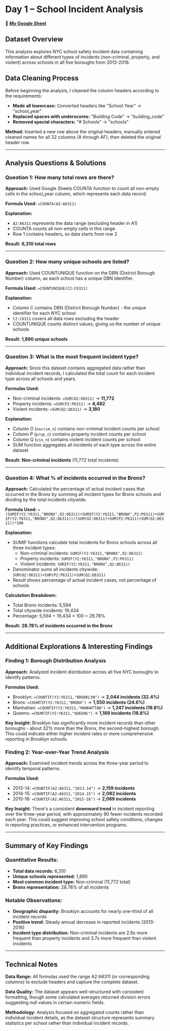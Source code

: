 # Day 1 – School Incident Analysis

🔗 **[My Google Sheet](https://docs.google.com/spreadsheets/d/1MmHjvpX1gJ217gLekeJ8pzZklFOZHc_cIO881VA1970/edit?usp=sharing])**

## Dataset Overview
This analysis explores NYC school safety incident data containing information about different types of incidents (non-criminal, property, and violent) across schools in all five boroughs from 2013-2016.

## Data Cleaning Process
Before beginning the analysis, I cleaned the column headers according to the requirements:
- **Made all lowercase:** Converted headers like "School Year" → "school_year"
- **Replaced spaces with underscores:** "Building Code" → "building_code"
- **Removed special characters:** "# Schools" → "schools"

**Method:** Inserted a new row above the original headers, manually entered cleaned names for all 32 columns (A through AF), then deleted the original header row.

---

## Analysis Questions & Solutions

### Question 1: How many total rows are there?

**Approach:** Used Google Sheets COUNTA function to count all non-empty cells in the school_year column, which represents each data record.

**Formula Used:** `=COUNTA(A2:A6311)`

**Explanation:** 
- `A2:A6311` represents the data range (excluding header in A1)
- COUNTA counts all non-empty cells in this range
- Row 1 contains headers, so data starts from row 2

**Result:** **6,310 total rows**

---

### Question 2: How many unique schools are listed?

**Approach:** Used COUNTUNIQUE function on the DBN (District Borough Number) column, as each school has a unique DBN identifier.

**Formula Used:** `=COUNTUNIQUE(C2:C6311)`

**Explanation:**
- Column C contains DBN (District Borough Number) - the unique identifier for each NYC school
- `C2:C6311` covers all data rows excluding the header
- COUNTUNIQUE counts distinct values, giving us the number of unique schools

**Result:** **1,890 unique schools**

---

### Question 3: What is the most frequent incident type?

**Approach:** Since this dataset contains aggregated data rather than individual incident records, I calculated the total count for each incident type across all schools and years.

**Formulas Used:**
- Non-criminal incidents: `=SUM(O2:O6311)` → **11,772**
- Property incidents: `=SUM(P2:P6311)` → **4,482**
- Violent incidents: `=SUM(Q2:Q6311)` → **3,180**

**Explanation:**
- Column O (`nocrim_n`) contains non-criminal incident counts per school
- Column P (`prop_n`) contains property incident counts per school  
- Column Q (`vio_n`) contains violent incident counts per school
- SUM function aggregates all incidents of each type across the entire dataset

**Result:** **Non-criminal incidents** (11,772 total incidents)

---

### Question 4: What % of incidents occurred in the Bronx?

**Approach:** Calculated the percentage of actual incident cases that occurred in the Bronx by summing all incident types for Bronx schools and dividing by the total incidents citywide.

**Formula Used:** `=(SUMIF(Y2:Y6311,"BRONX",O2:O6311)+SUMIF(Y2:Y6311,"BRONX",P2:P6311)+SUMIF(Y2:Y6311,"BRONX",Q2:Q6311))/(SUM(O2:O6311)+SUM(P2:P6311)+SUM(Q2:Q6311))*100`

**Explanation:**
- SUMIF functions calculate total incidents for Bronx schools across all three incident types:
  - Non-criminal incidents: `SUMIF(Y2:Y6311,"BRONX",O2:O6311)`
  - Property incidents: `SUMIF(Y2:Y6311,"BRONX",P2:P6311)`
  - Violent incidents: `SUMIF(Y2:Y6311,"BRONX",Q2:Q6311)`
- Denominator sums all incidents citywide: `SUM(O2:O6311)+SUM(P2:P6311)+SUM(Q2:Q6311)`
- Result shows percentage of actual incident cases, not percentage of schools

**Calculation Breakdown:**
- Total Bronx incidents: 5,594
- Total citywide incidents: 19,434
- Percentage: 5,594 ÷ 19,434 × 100 = 28.78%

**Result:** **28.78% of incidents occurred in the Bronx**

---

## Additional Explorations & Interesting Findings

### Finding 1: Borough Distribution Analysis

**Approach:** Analyzed incident distribution across all five NYC boroughs to identify patterns.

**Formulas Used:**
- Brooklyn: `=COUNTIF(Y2:Y6311,"BROOKLYN")` → **2,044 incidents (32.4%)**
- Bronx: `=COUNTIF(Y2:Y6311,"BRONX")` → **1,550 incidents (24.6%)**
- Manhattan: `=COUNTIF(Y2:Y6311,"MANHATTAN")` → **1,247 incidents (19.8%)**
- Queens: `=COUNTIF(Y2:Y6311,"QUEENS")` → **1,189 incidents (18.8%)**

**Key Insight:** Brooklyn has significantly more incident records than other boroughs - about 32% more than the Bronx, the second-highest borough. This could indicate either higher incident rates or more comprehensive reporting in Brooklyn schools.

### Finding 2: Year-over-Year Trend Analysis

**Approach:** Examined incident trends across the three-year period to identify temporal patterns.

**Formulas Used:**
- 2013-14: `=COUNTIF(A2:A6311,"2013-14")` → **2,159 incidents**
- 2014-15: `=COUNTIF(A2:A6311,"2014-15")` → **2,082 incidents**
- 2015-16: `=COUNTIF(A2:A6311,"2015-16")` → **2,069 incidents**

**Key Insight:** There's a consistent **downward trend** in incident reporting over the three-year period, with approximately 90 fewer incidents recorded each year. This could suggest improving school safety conditions, changes in reporting practices, or enhanced intervention programs.

---

## Summary of Key Findings

### Quantitative Results:
- **Total data records:** 6,310
- **Unique schools represented:** 1,890
- **Most common incident type:** Non-criminal (11,772 total)
- **Bronx representation:** 28.78% of all incidents

### Notable Observations:
- **Geographic disparity:** Brooklyn accounts for nearly one-third of all incident records
- **Positive trend:** Steady annual decrease in reported incidents (2013-2016)
- **Incident type distribution:** Non-criminal incidents are 2.6x more frequent than property incidents and 3.7x more frequent than violent incidents

---

## Technical Notes

**Data Range:** All formulas used the range A2:A6311 (or corresponding columns) to exclude headers and capture the complete dataset.

**Data Quality:** The dataset appears well-structured with consistent formatting, though some calculated averages returned division errors suggesting null values in certain numeric fields.

**Methodology:** Analysis focused on aggregated counts rather than individual incident details, as the dataset structure represents summary statistics per school rather than individual incident records.
